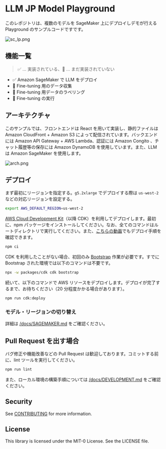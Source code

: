 # LLM JP Model Playground

このレポジトリは、複数のモデルを SageMaker 上にデプロイしデモが行える Playground のサンプルコードですです。

![sc_lp.png](/imgs/sc_lp.png)

## 機能一覧

> :white_check_mark: ... 実装されている、:construction: ... まだ実装されていない

- :white_check_mark: Amazon SageMaker で LLM をデプロイ
- :construction: Fine-tuning 用のデータ収集
- :construction: Fine-tuning 用データのラベリング
- :construction: Fine-tuning の実行

## アーキテクチャ

このサンプルでは、フロントエンドは React を用いて実装し、静的ファイルは Amazon CloudFront + Amazon S3 によって配信されています。バックエンドには Amazon API Gateway + AWS Lambda、認証には Amazon Congito 、チャット履歴等の保存には Amazon DynamoDB を使用しています。また、LLM は Amazon SageMaker を使用します。

![arch.png](/imgs/arch.png)

## デプロイ

まず最初にリージョンを指定する。`g5.2xlarge` でデプロイする際は `us-west-2` などの対応リージョンを設定する。

```bash
export AWS_DEFAULT_REGION=us-west-2
```

[AWS Cloud Development Kit](https://aws.amazon.com/jp/cdk/)（以降 CDK）を利用してデプロイします。最初に、npm パッケージをインストールしてください。なお、全てのコマンドはルートディレクトリで実行してください。また、[こちらの動画](https://www.youtube.com/watch?v=9sMA17OKP1k)でもデプロイ手順を確認できます。

```bash
npm ci
```

CDK を利用したことがない場合、初回のみ [Bootstrap](https://docs.aws.amazon.com/ja_jp/cdk/v2/guide/bootstrapping.html) 作業が必要です。すでに Bootstrap された環境では以下のコマンドは不要です。

```bash
npx -w packages/cdk cdk bootstrap
```

続いて、以下のコマンドで AWS リソースをデプロイします。デプロイが完了するまで、お待ちください（20 分程度かかる場合があります）。

```bash
npm run cdk:deploy
```

### モデル・リージョンの切り替え

詳細は [/docs/SAGEMAKER.md](docs/SAGEMAKER.md) をご確認ください。

## Pull Request を出す場合

バグ修正や機能改善などの Pull Request は歓迎しております。コミットする前に、lint ツールを実行してください。

```bash
npm run lint
```

また、ローカル環境の構築手順については [/docs/DEVELOPMENT.md](/docs/DEVELOPMENT.md) をご確認ください。

## Security

See [CONTRIBUTING](CONTRIBUTING.md#security-issue-notifications) for more information.

## License

This library is licensed under the MIT-0 License. See the LICENSE file.

